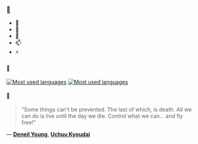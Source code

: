 ### 👋

- 🔭
- 🌱
- 💬
- 📫
- ⚡

#### 🧏

[![Most used languages](https://github-readme-stats-aynah.vercel.app/api/top-langs/?username=aynh&theme=solarized-dark&langs_count=6&layout=compact&hide_title=true)](https://github.com/anuraghazra/github-readme-stats#gh-dark-mode-only)
[![Most used languages](https://github-readme-stats-aynah.vercel.app/api/top-langs/?username=aynh&theme=solarized-light&langs_count=6&layout=compact&hide_title=true)](https://github.com/anuraghazra/github-readme-stats#gh-light-mode-only)

#### 💬

> "Some things can't be prevented. The last of which, is death. All we can do is live until the day we die. Control what we can... and fly free!"

&mdash; [**Deneil Young**](https://myanimelist.net/character.php?q=Deneil%20Young&cat=character), [**Uchuu Kyoudai**](https://myanimelist.net/search/all?q=Uchuu%20Kyoudai&cat=all)
